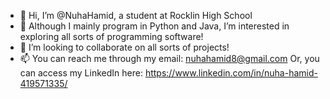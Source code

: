 - 👋 Hi, I’m @NuhaHamid, a student at Rocklin High School
- 👀 Although I mainly program in Python and Java, I’m interested in exploring all sorts of programming software!
- 💞️ I’m looking to collaborate on all sorts of projects!
- 📫 You can reach me through my email: nuhahamid8@gmail.com
    Or, you can access my LinkedIn here: https://www.linkedin.com/in/nuha-hamid-419571335/

